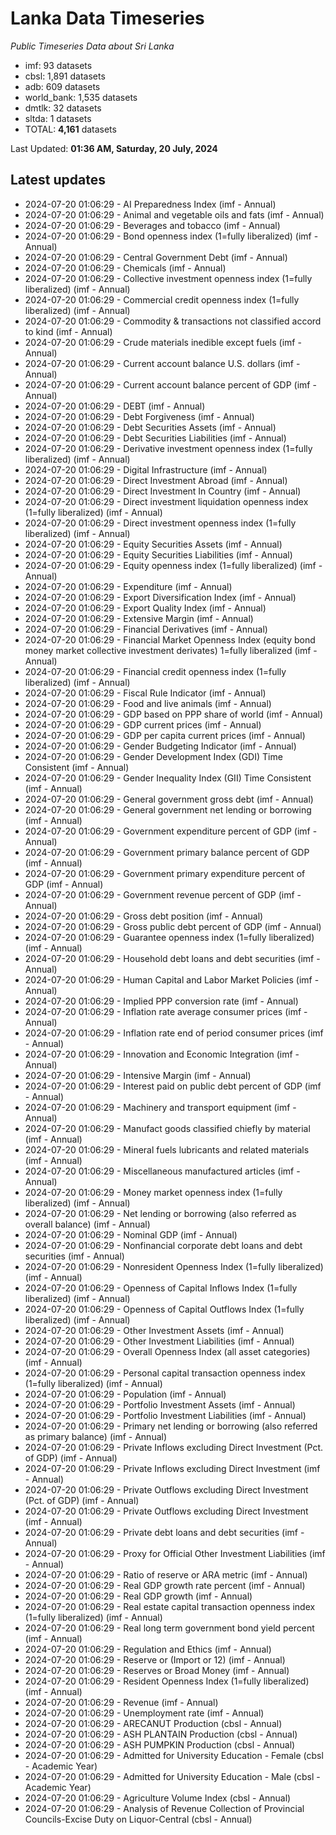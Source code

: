 # Lanka Data Timeseries
*Public Timeseries Data about Sri Lanka*

* imf: 93 datasets
* cbsl: 1,891 datasets
* adb: 609 datasets
* world_bank: 1,535 datasets
* dmtlk: 32 datasets
* sltda: 1 datasets
* TOTAL: **4,161** datasets

Last Updated: **01:36 AM, Saturday, 20 July, 2024**

## Latest updates

* 2024-07-20 01:06:29 - AI Preparedness Index (imf - Annual)
* 2024-07-20 01:06:29 - Animal and vegetable oils and fats (imf - Annual)
* 2024-07-20 01:06:29 - Beverages and tobacco (imf - Annual)
* 2024-07-20 01:06:29 - Bond openness index (1=fully liberalized) (imf - Annual)
* 2024-07-20 01:06:29 - Central Government Debt (imf - Annual)
* 2024-07-20 01:06:29 - Chemicals (imf - Annual)
* 2024-07-20 01:06:29 - Collective investment openness index (1=fully liberalized) (imf - Annual)
* 2024-07-20 01:06:29 - Commercial credit openness index (1=fully liberalized) (imf - Annual)
* 2024-07-20 01:06:29 - Commodity & transactions not classified accord to kind (imf - Annual)
* 2024-07-20 01:06:29 - Crude materials inedible except fuels (imf - Annual)
* 2024-07-20 01:06:29 - Current account balance U.S. dollars (imf - Annual)
* 2024-07-20 01:06:29 - Current account balance percent of GDP (imf - Annual)
* 2024-07-20 01:06:29 - DEBT (imf - Annual)
* 2024-07-20 01:06:29 - Debt Forgiveness (imf - Annual)
* 2024-07-20 01:06:29 - Debt Securities Assets (imf - Annual)
* 2024-07-20 01:06:29 - Debt Securities Liabilities (imf - Annual)
* 2024-07-20 01:06:29 - Derivative investment openness index (1=fully liberalized) (imf - Annual)
* 2024-07-20 01:06:29 - Digital Infrastructure (imf - Annual)
* 2024-07-20 01:06:29 - Direct Investment Abroad (imf - Annual)
* 2024-07-20 01:06:29 - Direct Investment In Country (imf - Annual)
* 2024-07-20 01:06:29 - Direct investment liquidation openness index (1=fully liberalized) (imf - Annual)
* 2024-07-20 01:06:29 - Direct investment openness index (1=fully liberalized) (imf - Annual)
* 2024-07-20 01:06:29 - Equity Securities Assets (imf - Annual)
* 2024-07-20 01:06:29 - Equity Securities Liabilities (imf - Annual)
* 2024-07-20 01:06:29 - Equity openness index (1=fully liberalized) (imf - Annual)
* 2024-07-20 01:06:29 - Expenditure (imf - Annual)
* 2024-07-20 01:06:29 - Export Diversification Index (imf - Annual)
* 2024-07-20 01:06:29 - Export Quality Index (imf - Annual)
* 2024-07-20 01:06:29 - Extensive Margin (imf - Annual)
* 2024-07-20 01:06:29 - Financial Derivatives (imf - Annual)
* 2024-07-20 01:06:29 - Financial Market Openness Index (equity bond money market collective investment derivates) 1=fully liberalized (imf - Annual)
* 2024-07-20 01:06:29 - Financial credit openness index (1=fully liberalized) (imf - Annual)
* 2024-07-20 01:06:29 - Fiscal Rule Indicator (imf - Annual)
* 2024-07-20 01:06:29 - Food and live animals (imf - Annual)
* 2024-07-20 01:06:29 - GDP based on PPP share of world (imf - Annual)
* 2024-07-20 01:06:29 - GDP current prices (imf - Annual)
* 2024-07-20 01:06:29 - GDP per capita current prices (imf - Annual)
* 2024-07-20 01:06:29 - Gender Budgeting Indicator (imf - Annual)
* 2024-07-20 01:06:29 - Gender Development Index (GDI) Time Consistent (imf - Annual)
* 2024-07-20 01:06:29 - Gender Inequality Index (GII) Time Consistent (imf - Annual)
* 2024-07-20 01:06:29 - General government gross debt (imf - Annual)
* 2024-07-20 01:06:29 - General government net lending or borrowing (imf - Annual)
* 2024-07-20 01:06:29 - Government expenditure percent of GDP (imf - Annual)
* 2024-07-20 01:06:29 - Government primary balance percent of GDP (imf - Annual)
* 2024-07-20 01:06:29 - Government primary expenditure percent of GDP (imf - Annual)
* 2024-07-20 01:06:29 - Government revenue percent of GDP (imf - Annual)
* 2024-07-20 01:06:29 - Gross debt position (imf - Annual)
* 2024-07-20 01:06:29 - Gross public debt percent of GDP (imf - Annual)
* 2024-07-20 01:06:29 - Guarantee openness index (1=fully liberalized) (imf - Annual)
* 2024-07-20 01:06:29 - Household debt loans and debt securities (imf - Annual)
* 2024-07-20 01:06:29 - Human Capital and Labor Market Policies (imf - Annual)
* 2024-07-20 01:06:29 - Implied PPP conversion rate (imf - Annual)
* 2024-07-20 01:06:29 - Inflation rate average consumer prices (imf - Annual)
* 2024-07-20 01:06:29 - Inflation rate end of period consumer prices (imf - Annual)
* 2024-07-20 01:06:29 - Innovation and Economic Integration (imf - Annual)
* 2024-07-20 01:06:29 - Intensive Margin (imf - Annual)
* 2024-07-20 01:06:29 - Interest paid on public debt percent of GDP (imf - Annual)
* 2024-07-20 01:06:29 - Machinery and transport equipment (imf - Annual)
* 2024-07-20 01:06:29 - Manufact goods classified chiefly by material (imf - Annual)
* 2024-07-20 01:06:29 - Mineral fuels lubricants and related materials (imf - Annual)
* 2024-07-20 01:06:29 - Miscellaneous manufactured articles (imf - Annual)
* 2024-07-20 01:06:29 - Money market openness index (1=fully liberalized) (imf - Annual)
* 2024-07-20 01:06:29 - Net lending or borrowing (also referred as overall balance) (imf - Annual)
* 2024-07-20 01:06:29 - Nominal GDP (imf - Annual)
* 2024-07-20 01:06:29 - Nonfinancial corporate debt loans and debt securities (imf - Annual)
* 2024-07-20 01:06:29 - Nonresident Openness Index (1=fully liberalized) (imf - Annual)
* 2024-07-20 01:06:29 - Openness of Capital Inflows Index (1=fully liberalized) (imf - Annual)
* 2024-07-20 01:06:29 - Openness of Capital Outflows Index (1=fully liberalized) (imf - Annual)
* 2024-07-20 01:06:29 - Other Investment Assets (imf - Annual)
* 2024-07-20 01:06:29 - Other Investment Liabilities (imf - Annual)
* 2024-07-20 01:06:29 - Overall Openness Index (all asset categories) (imf - Annual)
* 2024-07-20 01:06:29 - Personal capital transaction openness index (1=fully liberalized) (imf - Annual)
* 2024-07-20 01:06:29 - Population (imf - Annual)
* 2024-07-20 01:06:29 - Portfolio Investment Assets (imf - Annual)
* 2024-07-20 01:06:29 - Portfolio Investment Liabilities (imf - Annual)
* 2024-07-20 01:06:29 - Primary net lending or borrowing (also referred as primary balance) (imf - Annual)
* 2024-07-20 01:06:29 - Private Inflows excluding Direct Investment (Pct. of GDP) (imf - Annual)
* 2024-07-20 01:06:29 - Private Inflows excluding Direct Investment (imf - Annual)
* 2024-07-20 01:06:29 - Private Outflows excluding Direct Investment (Pct. of GDP) (imf - Annual)
* 2024-07-20 01:06:29 - Private Outflows excluding Direct Investment (imf - Annual)
* 2024-07-20 01:06:29 - Private debt loans and debt securities (imf - Annual)
* 2024-07-20 01:06:29 - Proxy for Official Other Investment Liabilities (imf - Annual)
* 2024-07-20 01:06:29 - Ratio of reserve or ARA metric (imf - Annual)
* 2024-07-20 01:06:29 - Real GDP growth rate percent (imf - Annual)
* 2024-07-20 01:06:29 - Real GDP growth (imf - Annual)
* 2024-07-20 01:06:29 - Real estate capital transaction openness index (1=fully liberalized) (imf - Annual)
* 2024-07-20 01:06:29 - Real long term government bond yield percent (imf - Annual)
* 2024-07-20 01:06:29 - Regulation and Ethics (imf - Annual)
* 2024-07-20 01:06:29 - Reserve or (Import or 12) (imf - Annual)
* 2024-07-20 01:06:29 - Reserves or Broad Money (imf - Annual)
* 2024-07-20 01:06:29 - Resident Openness Index (1=fully liberalized) (imf - Annual)
* 2024-07-20 01:06:29 - Revenue (imf - Annual)
* 2024-07-20 01:06:29 - Unemployment rate (imf - Annual)
* 2024-07-20 01:06:29 - ARECANUT Production (cbsl - Annual)
* 2024-07-20 01:06:29 - ASH PLANTAIN Production (cbsl - Annual)
* 2024-07-20 01:06:29 - ASH PUMPKIN Production (cbsl - Annual)
* 2024-07-20 01:06:29 - Admitted for University Education - Female (cbsl - Academic Year)
* 2024-07-20 01:06:29 - Admitted for University Education - Male (cbsl - Academic Year)
* 2024-07-20 01:06:29 - Agriculture Volume Index (cbsl - Annual)
* 2024-07-20 01:06:29 - Analysis of Revenue Collection of Provincial Councils-Excise Duty on Liquor-Central (cbsl - Annual)